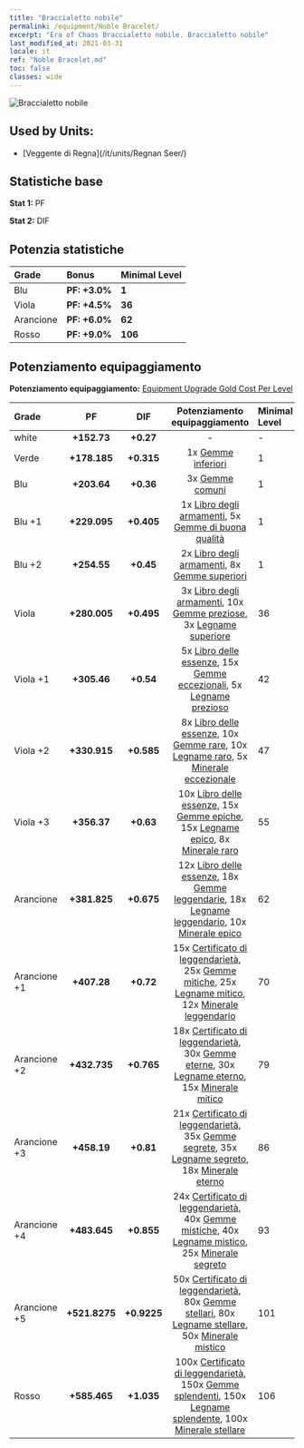 ```yaml
---
title: "Braccialetto nobile"
permalink: /equipment/Noble Bracelet/
excerpt: "Era of Chaos Braccialetto nobile. Braccialetto nobile"
last_modified_at: 2021-03-31
locale: it
ref: "Noble Bracelet.md"
toc: false
classes: wide
---
```


  ![Braccialetto nobile](/images/e/e_99074.png)

## Used by Units:

* [Veggente di Regna](/it/units/Regnan Seer/) 


## Statistiche base
 **Stat 1:** PF

 **Stat 2:** DIF

## Potenzia statistiche

  |     Grade    |   Bonus | Minimal Level | 
  |:-------------|:--------|:--------------| 
  | Blu | **PF: +3.0%** | **1** | 
  | Viola | **PF: +4.5%** | **36** | 
  | Arancione | **PF: +6.0%** | **62** | 
  | Rosso | **PF: +9.0%** | **106** | 


## Potenziamento equipaggiamento
 **Potenziamento equipaggiamento:** [Equipment Upgrade Gold Cost Per Level](/equipment/EquipmentUpgradeCostPerLevel/) 

  |          Grade      | PF | DIF | Potenziamento equipaggiamento | Minimal Level |
  |:--------------------|:---------:|:---------:|:----------------:|:--------------|
  | white | **+152.73** | **+0.27** | - | - |
  | Verde | **+178.185** | **+0.315** | 1x [Gemme inferiori](/it/Items/mat_4/) | 1 |
  | Blu | **+203.64** | **+0.36** | 3x [Gemme comuni](/it/Items/mat_10/) | 1 |
  | Blu +1 | **+229.095** | **+0.405** | 1x [Libro degli armamenti](/it/Items/mat_18/), 5x [Gemme di buona qualità](/it/Items/mat_16/) | 1 |
  | Blu +2 | **+254.55** | **+0.45** | 2x [Libro degli armamenti](/it/Items/mat_25/), 8x [Gemme superiori](/it/Items/mat_23/) | 1 |
  | Viola | **+280.005** | **+0.495** | 3x [Libro degli armamenti](/it/Items/mat_32/), 10x [Gemme preziose](/it/Items/mat_30/), 3x [Legname superiore](/it/Items/mat_20/) | 36 |
  | Viola +1 | **+305.46** | **+0.54** | 5x [Libro delle essenze](/it/Items/mat_39/), 15x [Gemme eccezionali](/it/Items/mat_37/), 5x [Legname prezioso](/it/Items/mat_27/) | 42 |
  | Viola +2 | **+330.915** | **+0.585** | 8x [Libro delle essenze](/it/Items/mat_46/), 10x [Gemme rare](/it/Items/mat_44/), 10x [Legname raro](/it/Items/mat_41/), 5x [Minerale eccezionale](/it/Items/mat_33/) | 47 |
  | Viola +3 | **+356.37** | **+0.63** | 10x [Libro delle essenze](/it/Items/mat_53/), 15x [Gemme epiche](/it/Items/mat_51/), 15x [Legname epico](/it/Items/mat_48/), 8x [Minerale raro](/it/Items/mat_40/) | 55 |
  | Arancione | **+381.825** | **+0.675** | 12x [Libro delle essenze](/it/Items/mat_60/), 18x [Gemme leggendarie](/it/Items/mat_58/), 18x [Legname leggendario](/it/Items/mat_55/), 10x [Minerale epico](/it/Items/mat_47/) | 62 |
  | Arancione +1 | **+407.28** | **+0.72** | 15x [Certificato di leggendarietà](/it/Items/mat_67/), 25x [Gemme mitiche](/it/Items/mat_65/), 25x [Legname mitico](/it/Items/mat_62/), 12x [Minerale leggendario](/it/Items/mat_54/) | 70 |
  | Arancione +2 | **+432.735** | **+0.765** | 18x [Certificato di leggendarietà](/it/Items/mat_74/), 30x [Gemme eterne](/it/Items/mat_72/), 30x [Legname eterno](/it/Items/mat_69/), 15x [Minerale mitico](/it/Items/mat_61/) | 79 |
  | Arancione +3 | **+458.19** | **+0.81** | 21x [Certificato di leggendarietà](/it/Items/mat_81/), 35x [Gemme segrete](/it/Items/mat_79/), 35x [Legname segreto](/it/Items/mat_76/), 18x [Minerale eterno](/it/Items/mat_68/) | 86 |
  | Arancione +4 | **+483.645** | **+0.855** | 24x [Certificato di leggendarietà](/it/Items/mat_88/), 40x [Gemme mistiche](/it/Items/mat_86/), 40x [Legname mistico](/it/Items/mat_83/), 25x [Minerale segreto](/it/Items/mat_75/) | 93 |
  | Arancione +5 | **+521.8275** | **+0.9225** | 50x [Certificato di leggendarietà](/it/Items/mat_95/), 80x [Gemme stellari](/it/Items/mat_93/), 80x [Legname stellare](/it/Items/mat_90/), 50x [Minerale mistico](/it/Items/mat_82/) | 101 |
  | Rosso | **+585.465** | **+1.035** | 100x [Certificato di leggendarietà](/it/Items/mat_102/), 150x [Gemme splendenti](/it/Items/mat_100/), 150x [Legname splendente](/it/Items/mat_97/), 100x [Minerale stellare](/it/Items/mat_89/) | 106 |

